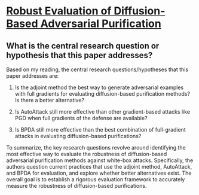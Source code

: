 # [Robust Evaluation of Diffusion-Based Adversarial Purification](https://arxiv.org/abs/2303.09051)

## What is the central research question or hypothesis that this paper addresses?

 Based on my reading, the central research questions/hypotheses that this paper addresses are:

1. Is the adjoint method the best way to generate adversarial examples with full gradients for evaluating diffusion-based purification methods? Is there a better alternative?

2. Is AutoAttack still more effective than other gradient-based attacks like PGD when full gradients of the defense are available? 

3. Is BPDA still more effective than the best combination of full-gradient attacks in evaluating diffusion-based purifications?

To summarize, the key research questions revolve around identifying the most effective way to evaluate the robustness of diffusion-based adversarial purification methods against white-box attacks. Specifically, the authors question current practices that use the adjoint method, AutoAttack, and BPDA for evaluation, and explore whether better alternatives exist. The overall goal is to establish a rigorous evaluation framework to accurately measure the robustness of diffusion-based purifications.
